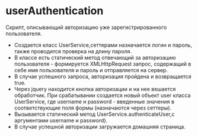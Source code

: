 # userAuthentication
Скрипт, описывающий авторизацию уже зарегистрированного пользователя. 
- Создается класс UserService,сеттерами назначается логин и пароль, также проводится проверка на длину пароля. 
- В классе есть статический метод отвечающий за авторизацию пользователя - формируется XMLHttpRequest запрос, содержащий в себе имя пользователя и пароль и отправляется на сервер. 
- В случае успешного запроса, авторизация пройдена и возвращается true. 
- Через jquery находится кнопка авторизации и на нее вешается обработчик. При срабатывании создается новый объект user класса UserService, где username и password - введенные значения в соответствующие поля формы (назначаются через сеттеры).
- Вызывается статический метод UserService.authenticateUser,с аргументами username и password).
- В случае успешной авторизации загружается домашняя страница. 
